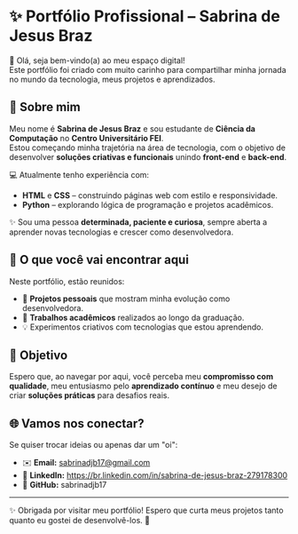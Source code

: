 # ✨ Portfólio Profissional – Sabrina de Jesus Braz  

👋 Olá, seja bem-vindo(a) ao meu espaço digital!  
Este portfólio foi criado com muito carinho para compartilhar minha jornada no mundo da tecnologia, meus projetos e aprendizados.  

## 🌸 Sobre mim  
Meu nome é **Sabrina de Jesus Braz** e sou estudante de **Ciência da Computação** no **Centro Universitário FEI**.  
Estou começando minha trajetória na área de tecnologia, com o objetivo de desenvolver **soluções criativas e funcionais** unindo **front-end** e **back-end**.  

💻 Atualmente tenho experiência com:  
- **HTML** e **CSS** – construindo páginas web com estilo e responsividade.  
- **Python** – explorando lógica de programação e projetos acadêmicos.  

✨ Sou uma pessoa **determinada, paciente e curiosa**, sempre aberta a aprender novas tecnologias e crescer como desenvolvedora.  

## 📂 O que você vai encontrar aqui  
Neste portfólio, estão reunidos:  
- 🚀 **Projetos pessoais** que mostram minha evolução como desenvolvedora.  
- 📘 **Trabalhos acadêmicos** realizados ao longo da graduação.  
- 💡 Experimentos criativos com tecnologias que estou aprendendo.  

## 🎯 Objetivo  
Espero que, ao navegar por aqui, você perceba meu **compromisso com qualidade**, meu entusiasmo pelo **aprendizado contínuo** e meu desejo de criar **soluções práticas** para desafios reais.  

## 🌐 Vamos nos conectar?  
Se quiser trocar ideias ou apenas dar um "oi":  
- ✉️ **Email:** sabrinadjb17@gmail.com 
- 💼 **LinkedIn:** https://br.linkedin.com/in/sabrina-de-jesus-braz-279178300
- 🐙 **GitHub:** sabrinadjb17 

---

✨ Obrigada por visitar meu portfólio! Espero que curta meus projetos tanto quanto eu gostei de desenvolvê-los. 💜
